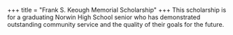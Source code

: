 +++
title = "Frank S. Keough Memorial Scholarship"
+++
This scholarship is for a graduating Norwin High School senior who has demonstrated outstanding community service and the quality of their goals for the future.
